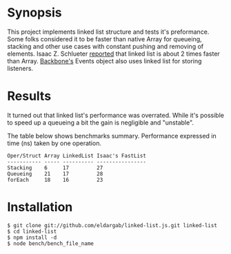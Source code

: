 # Synopsis

This project implements linked list structure and tests it's preformance. Some
folks considered it to be faster than native Array for queueing, stacking and
other use cases with constant pushing and removing of elements. Isaac Z.
Schlueter [reported](https://github.com/isaacs/fast-list) that linked list is
about 2 times faster than Array. [Backbone's](http://backbonejs.org/) Events
object also uses linked list for storing listeners. 

# Results

It turned out that linked list's performance was overrated. While it's possible
to speed up a queueing a bit the gain is negligible and "unstable".

The table below shows benchmarks summary. Performance expressed in time (ns)
taken by one operation.

```
Oper/Struct Array LinkedList Isaac's FastList
----------- ----- ---------- ----------------
Stacking    6     17         27              
Queueing    21    17         28              
forEach     18    16         23              
```

# Installation

```
$ git clone git://github.com/eldargab/linked-list.js.git linked-list
$ cd linked-list
$ npm install -d
$ node bench/bench_file_name
```
